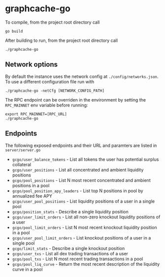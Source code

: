# graphcache-go

To compile, from the project root directory call

`go build`

After building to run, from the project root directory call

`./graphcache-go`

## Network options

By default the instance uses the network config at `./config/networks.json`. To use a different configuration file run with

`./graphcache-go -netCfg [NETWORK_CONFIG_PATH]`

The RPC endpoint can be overriden in the environment by setting the `RPC_MAINNET` env variable before running:

    export RPC_MAINNET=[RPC_URL] 
    ./graphcache-go

## Endpoints

The following exposed endpoints and their URL and paramters are listed in `server/server.go`

* `gcgo/user_balance_tokens` - List all tokens the user has potential surplus collateral
* `gcgo/user_positions` - List all concentrated and ambient liquidity positions
* `gcgo/pool_positions` - List N most recent concentrated and ambient positions in a pool
* `gcgo/pool_position_apy_leaders` - List top N positions in pool by annualized fee APY
* `gcgo/user_pool_positions` - List liquidity positions of a user in a single pool
* `gcgo/position_stats` - Describe a single liquidity position
* `gcgo/user_limit_orders` - List all non-zero knockout liquidity positions of a user
* `gcgo/pool_limit_orders` - List N most recent knockout liquidity position in a pool
* `gcgo/user_pool_limit_orders` - List knockout positions of a user in a single pool
* `gcgo/limit_stats` - Describe a single knockout position
* `gcgo/user_txs` - List all dex trading transactions of a user
* `gcgo/pool_txs` - List N most recent trading transactions in a pool
* `gcgo/pool_liq_curve` - Return the most recent description of the liquidity curve in a pool
